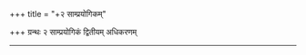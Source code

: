 +++
title = "+२ साम्प्रयोगिकम्"

+++
ग्रन्थः २ साम्प्रयोगिकं द्वितीयम् अधिकरणम्


**************************************************************************  
